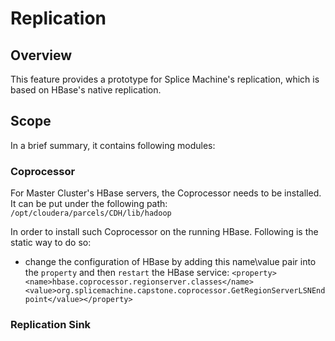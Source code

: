 # Replication

## Overview
This feature provides a prototype for Splice Machine's replication, which is based on HBase's native replication.


## Scope

In a brief summary, it contains following modules:

### Coprocessor ###
For Master Cluster's HBase servers, the Coprocessor needs to be installed. It can be put under the following path: `/opt/cloudera/parcels/CDH/lib/hadoop`

In order to install such Coprocessor on the running HBase. Following is the static way to do so:

* change the configuration of HBase by adding this name\value pair into the `property` and then `restart` the HBase service: 
`<property><name>hbase.coprocessor.regionserver.classes</name><value>org.splicemachine.capstone.coprocessor.GetRegionServerLSNEndpoint</value></property>`

### Replication Sink ###

